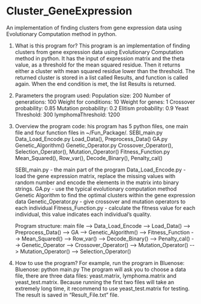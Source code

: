 # Cluster_GeneExpression
An implementation of finding clusters from gene expression data using Evolutionary Computation method in python.


1. What is this program for?
This program is an implementation of finding clusters from gene expression data using Evolutionary Computation method in python. 
It has the input of expression matrix and the theta value, as a threshold for the mean squared residue. 
Then it returns either a cluster with mean squared residue lower than the threshold. 
The returned cluster is stored in a list called Results, and function is called again. When the end condition is met, the list Results is returned.

2. Parameters the program used:
	Population size: 200
	Number of generations: 100
	Weight for conditions: 10
	Weight for genes: 1
	Crossover probability: 0.85
	Mutation probability: 0.2
	Elitism probability: 0.9
	Yeast Threshold: 300
	lymphomaThreshold: 1200

3. Overview the program code: 
	his program has 5 python files, one main file and four function files in ~/Fun_Package/.
	SEBI_main.py     
	Data_Load_Encode.py     Load_Data(), Preprocess_Data()
	GA.py     				Genetic_Algorithm()
	Genetic_Operator.py     Crossover_Operator(), Selection_Operator(), Mutation_Operator()
	Fitness_Function.py     Mean_Squared(), Row_var(), Decode_Binary(), Penalty_cal()

	SEBI_main.py            - the main part of the program
	Data_Load_Encode.py 	- load the gene expression matrix, replace the missing values with random number and encode the elements in the matrix into binary strings.
	GA.py 					- use the typical evolutionary computation method Genetic Algorithm to find the optimal clusters within the gene expression data
	Genetic_Operator.py 	- give crossover and mutation operators to each individual
	Fitness_Function.py 	- calculate the fitness value for each individual, this value indicates each individual’s quality.

	Program structure:
	main file  -->  Data_Load_Encode
						--> Load_Data()
						--> Preprocess_Data()
			   -->  GA
						--> Genetic_Algorithm()
								--> Fitness_Function
									   --> Mean_Squared()
									   --> Row_var()
									   --> Decode_Binary()
									   --> Penalty_cal()
								--> Genetic_Operator
									   --> Crossover_Operator()
									   --> Mutation_Operator()
									   --> Mutation_Operator()
									   --> Selection_Operator()

4. How to use the program?
	For example, run the program in Bluenose: 
		Bluenose: python main.py
	The program will ask you to choose a data file, there are three data files: yeast.matrix, lymphoma.matrix and yeast_test.matrix. 
	Because running the first two files will take an extremely long time, it recommend to use yeast_test.matrix for testing. 
	The result is saved in “Result_File.txt” file.
								  
